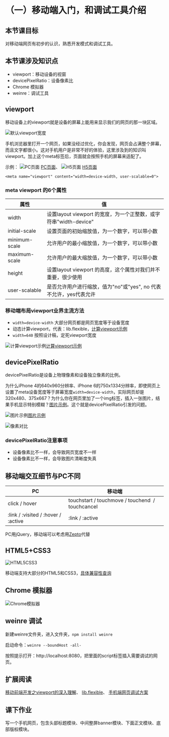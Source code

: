 # （一）移动端入门，和调试工具介绍

## 本节课目标

对移动端网页有初步的认识，熟悉开发模式和调试工具。

## 本节课涉及知识点

* viewport：移动设备的视窗
* devicePixelRatio：设备像素比
* Chrome 模拟器
* weinre：调试工具


## viewport

移动设备上的viewport就是设备的屏幕上能用来显示我们的网页的那一块区域。

![默认viewport宽度](images/default_viewport_width.png)

手机浏览器里打开一个网页，如果没经过优化，你会发现，网页会占满整个屏幕，而且文字都很小。这对手机用户是非常不好的体验，这里涉及到的知识叫viewport。加上这个meta标签后，页面就会按照手机的屏幕来适配了。

示例：
![PC页面](code_01.png)
[PC页面](https://ximan.github.io/mobile-lesson/lesson01/01_pc_page.html)、
![H5页面](code_02.png)
[H5页面](https://ximan.github.io/mobile-lesson/lesson01/02_h5_page.html)

```
<meta name="viewport" content="width=device-width, user-scalable=0">
```

### meta viewport 的6个属性

| 属性           |  值                                                          |
|---------------|--------------------------------------------------------------|
| width         | 设置layout viewport  的宽度，为一个正整数，或字符串"width-device" |
| initial-scale | 设置页面的初始缩放值，为一个数字，可以带小数                       |
| minimum-scale | 允许用户的最小缩放值，为一个数字，可以带小数                       |
| maximum-scale | 允许用户的最大缩放值，为一个数字，可以带小数                       |
| height        | 设置layout viewport  的高度，这个属性对我们并不重要，很少使用      |
| user-scalable | 是否允许用户进行缩放，值为"no"或"yes", no 代表不允许，yes代表允许   |

### 移动端布局viewport业界主流方法

* `width=device-width` 大部分网页都是网页宽度等于设备宽度
* 动态计算viewport，代表：lib.flexible，[计算viewport示例](https://ximan.github.io/mobile-lesson/lesson01/03_rem_viewport.html)
* `width=640` 按照设计稿，定死viewport宽度

![计算viewport示例](code_03.png)[计算viewport示例](https://ximan.github.io/mobile-lesson/lesson01/03_rem_viewport.html)

## devicePixelRatio

devicePixelRatio是设备上物理像素和设备独立像素的比例。

为什么iPhone 4的640x960分辨率、iPhone 6的750x1334分辨率，即使网页上设置了meta设备宽度等于屏幕宽度`width=device-width`，实际网页却是320x480、375x667？为什么你在网页里加了一个img标签，插入一张图片，结果手机显示特别模糊？[图片示例](https://ximan.github.io/mobile-lesson/lesson01/04_image.html)。这个就是devicePixelRatio引发的问题。

![图片示例](code_04.png)[图片示例](https://ximan.github.io/mobile-lesson/lesson01/04_image.html)

![像素对比](images/pixels.jpg)

### devicePixelRatio注意事项

* 设备像素比不一样，会导致网页宽度不一样
* 设备像素比不一样，会导致图片清晰度失真

## 移动端交互细节与PC不同

| PC                                  | 移动端                                           |
|-------------------------------------|-------------------------------------------------|
| click / hover                        | touchstart / touchmove / touchend  / touchcancel |
| :link / :visited / :hover / :active | :link / :active                                 |

PC用jQuery，移动端可以考虑用[Zepto](http://zeptojs.com/)代替

## HTML5+CSS3

![HTML5CSS3](images/html5_css3.jpg)

移动端支持大部分的HTML5和CSS3，[具体兼容性查询](http://caniuse.com/)

## Chrome 模拟器

![Chrome模拟器](images/chrome.jpg)

## weinre 调试

新建weinre文件夹，进入文件夹，`npm install weinre`

启动命令：`weinre --boundHost -all-`

按照提示打开：http://localhost:8080，把里面的script标签插入需要调试的网页。

## 扩展阅读

[移动前端开发之viewport的深入理解](http://www.cnblogs.com/2050/p/3877280.html)、
[lib.flexible](https://github.com/amfe/lib-flexible)、
[手机端网页调试方案](https://segmentfault.com/a/1190000000313211)

## 课下作业

写一个手机网页，包含头部标题模块、中间整屏banner模块、下面正文模块、底部版权模块。